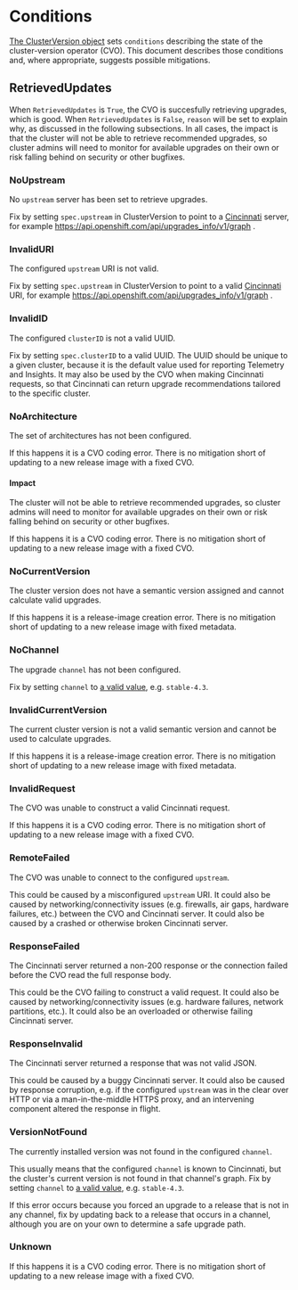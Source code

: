 # Conditions

[The ClusterVersion object](../dev/clusterversion.md) sets `conditions` describing the state of the cluster-version operator (CVO).
This document describes those conditions and, where appropriate, suggests possible mitigations.

## RetrievedUpdates

When `RetrievedUpdates` is `True`, the CVO is succesfully retrieving upgrades, which is good.
When `RetrievedUpdates` is `False`, `reason` will be set to explain why, as discussed in the following subsections.
In all cases, the impact is that the cluster will not be able to retrieve recommended upgrades, so cluster admins will need to monitor for available upgrades on their own or risk falling behind on security or other bugfixes.

### NoUpstream

No `upstream` server has been set to retrieve upgrades.

Fix by setting `spec.upstream` in ClusterVersion to point to a [Cincinnati][] server, for example https://api.openshift.com/api/upgrades_info/v1/graph .

### InvalidURI

The configured `upstream` URI is not valid.

Fix by setting `spec.upstream` in ClusterVersion to point to a valid [Cincinnati][] URI, for example https://api.openshift.com/api/upgrades_info/v1/graph .

### InvalidID

The configured `clusterID` is not a valid UUID.

Fix by setting `spec.clusterID` to a valid UUID.
The UUID should be unique to a given cluster, because it is the default value used for reporting Telemetry and Insights.
It may also be used by the CVO when making Cincinnati requests, so that Cincinnati can return upgrade recommendations tailored to the specific cluster.

### NoArchitecture

The set of architectures has not been configured.

If this happens it is a CVO coding error.
There is no mitigation short of updating to a new release image with a fixed CVO.

#### Impact

The cluster will not be able to retrieve recommended upgrades, so cluster admins will need to monitor for available upgrades on their own or risk falling behind on security or other bugfixes.

If this happens it is a CVO coding error.
There is no mitigation short of updating to a new release image with a fixed CVO.

### NoCurrentVersion

The cluster version does not have a semantic version assigned and cannot calculate valid upgrades.

If this happens it is a release-image creation error.
There is no mitigation short of updating to a new release image with fixed metadata.

### NoChannel

The upgrade `channel` has not been configured.

Fix by setting `channel` to [a valid value][channels], e.g. `stable-4.3`.

### InvalidCurrentVersion

The current cluster version is not a valid semantic version and cannot be used to calculate upgrades.

If this happens it is a release-image creation error.
There is no mitigation short of updating to a new release image with fixed metadata.

### InvalidRequest

The CVO was unable to construct a valid Cincinnati request.

If this happens it is a CVO coding error.
There is no mitigation short of updating to a new release image with a fixed CVO.

### RemoteFailed

The CVO was unable to connect to the configured `upstream`.

This could be caused by a misconfigured `upstream` URI.
It could also be caused by networking/connectivity issues (e.g. firewalls, air gaps, hardware failures, etc.) between the CVO and Cincinnati server.
It could also be caused by a crashed or otherwise broken Cincinnati server.

### ResponseFailed

The Cincinnati server returned a non-200 response or the connection failed before the CVO read the full response body.

This could be the CVO failing to construct a valid request.
It could also be caused by networking/connectivity issues (e.g. hardware failures, network partitions, etc.).
It could also be an overloaded or otherwise failing Cincinnati server.

### ResponseInvalid

The Cincinnati server returned a response that was not valid JSON.

This could be caused by a buggy Cincinnati server.
It could also be caused by response corruption, e.g. if the configured `upstream` was in the clear over HTTP or via a man-in-the-middle HTTPS proxy, and an intervening component altered the response in flight.

### VersionNotFound

The currently installed version was not found in the configured `channel`.

This usually means that the configured `channel` is known to Cincinnati, but the cluster's current version is not found in that channel's graph.
Fix by setting `channel` to [a valid value][channels], e.g. `stable-4.3`.

If this error occurs because you forced an upgrade to a release that is not in any channel, fix by updating back to a release that occurs in a channel, although you are on your own to determine a safe upgrade path.

### Unknown

If this happens it is a CVO coding error.
There is no mitigation short of updating to a new release image with a fixed CVO.

[channels]: https://docs.openshift.com/container-platform/4.3/updating/updating-cluster-between-minor.html#understanding-upgrade-channels_updating-cluster-between-minor
[Cincinnati]: https://github.com/openshift/cincinnati/blob/master/docs/design/openshift.md

